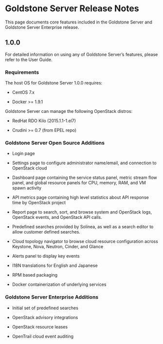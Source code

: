 # Goldstone Server Release Notes

This page documents core features included in the Goldstone Server and Goldstone Server Enterprise release.

## 1.0.0

For detailed information on using any of Goldstone Server’s features, please refer to the User Guide.

### Requirements

The host OS for Goldstone Server 1.0.0 requires:

* CentOS 7.x

* Docker >= 1.9.1

Goldstone Server can manage the following OpenStack distros:

* RedHat RDO Kilo (2015.1.1-1.el7)

* Crudini >= 0.7 (from EPEL repo)

### Goldstone Server Open Source Additions

* Login page

* Settings page to configure administrator name/email, and connection to OpenStack cloud

* Dashboard page containing the service status panel, metric stream flow panel, and global resource panels for CPU, memory, RAM, and VM spawn activity

* API metrics page containing high level statistics about API response time by OpenStack project

* Report page to search, sort, and browse system and OpenStack logs, OpenStack events, and OpenStack API calls.  

* Predefined searches provided by Solinea, as well as a search editor to allow customer defined searches.

* Cloud topology navigator to browse cloud resource configuration across Keystone, Nova, Neutron, Cinder, and Glance

* Alerts panel to display key events

* I18N translations for English and Japanese

* RPM based packaging

* Docker containerization of underlying services

### Goldstone Server Enterprise Additions

* Initial set of predefined searches

* OpenStack advisory integrations

* OpenStack resource leases

* OpenTrail cloud event auditing


